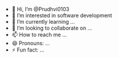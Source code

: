 - 👋 Hi, I’m @Prudhvi0103
- 👀 I’m interested in software development
- 🌱 I’m currently learning ...
- 💞️ I’m looking to collaborate on ...
- 📫 How to reach me ...
- 😄 Pronouns: ...
- ⚡ Fun fact: ...

<!---
Prudhvi0103/Prudhvi0103 is a ✨ special ✨ repository because its `README.md` (this file) appears on your GitHub profile.
You can click the Preview link to take a look at your changes.
--->
